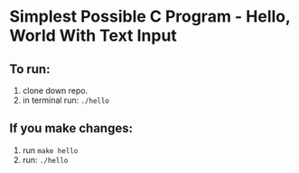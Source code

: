 # Simplest Possible C Program - Hello, World With Text Input

## To run:
1. clone down repo.
1. in terminal run: ```./hello```

## If you make changes:
1. run ```make hello```
1. run: ```./hello```